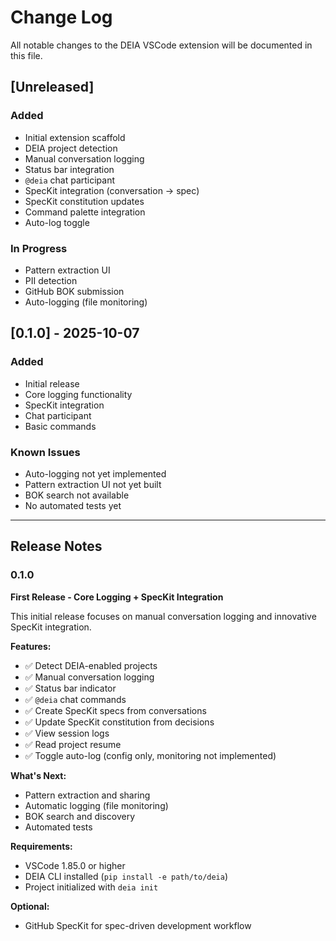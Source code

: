 # Change Log

All notable changes to the DEIA VSCode extension will be documented in this file.

## [Unreleased]

### Added
- Initial extension scaffold
- DEIA project detection
- Manual conversation logging
- Status bar integration
- `@deia` chat participant
- SpecKit integration (conversation → spec)
- SpecKit constitution updates
- Command palette integration
- Auto-log toggle

### In Progress
- Pattern extraction UI
- PII detection
- GitHub BOK submission
- Auto-logging (file monitoring)

## [0.1.0] - 2025-10-07

### Added
- Initial release
- Core logging functionality
- SpecKit integration
- Chat participant
- Basic commands

### Known Issues
- Auto-logging not yet implemented
- Pattern extraction UI not yet built
- BOK search not available
- No automated tests yet

---

## Release Notes

### 0.1.0

**First Release - Core Logging + SpecKit Integration**

This initial release focuses on manual conversation logging and innovative SpecKit integration.

**Features:**
- ✅ Detect DEIA-enabled projects
- ✅ Manual conversation logging
- ✅ Status bar indicator
- ✅ `@deia` chat commands
- ✅ Create SpecKit specs from conversations
- ✅ Update SpecKit constitution from decisions
- ✅ View session logs
- ✅ Read project resume
- ✅ Toggle auto-log (config only, monitoring not implemented)

**What's Next:**
- Pattern extraction and sharing
- Automatic logging (file monitoring)
- BOK search and discovery
- Automated tests

**Requirements:**
- VSCode 1.85.0 or higher
- DEIA CLI installed (`pip install -e path/to/deia`)
- Project initialized with `deia init`

**Optional:**
- GitHub SpecKit for spec-driven development workflow
